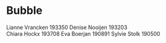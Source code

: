 # Bubble

Lianne Vrancken 193350
Denise Nooijen 193203    
Chiara Hockx 193708
Eva Boerjan 190891
Sylvie Stolk 190500
